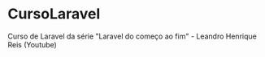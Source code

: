 # CursoLaravel
Curso de Laravel da série "Laravel do começo ao fim" - Leandro Henrique Reis (Youtube)
